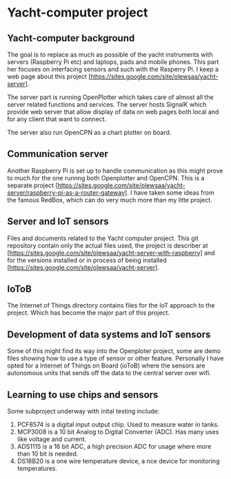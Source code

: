 # Yacht-computer project
## Yacht-computer background

The goal is to replace as much as possible of the yacht instruments with servers (Raspberry Pi etc) and laptops, pads and mobile phones. This part her focuses on interfacing sensors and such with the Rasperry Pi.
I keep a web page about this project [https://sites.google.com/site/olewsaa/yacht-server].

The server part is running OpenPlotter which takes care of almost all the server related functions and services. The server hosts SignalK which provide web server that allow display of data on web pages both local and for any client that want to connect. 

The server also run OpenCPN as a chart plotter on board. 

## Communication server 

Another Raspberry Pi is set up to handle communication as this might prove to much for the one runnng both Openplotter and OpenCPN. This is a separate project [https://sites.google.com/site/olewsaa/yacht-server/raspberry-pi-as-a-router-gateway]. I have taken some ideas from the famous RedBox, which can do very much more than my litte project.

## Server and IoT sensors

Files and documents related to the Yacht computer project. This git repository contain only the actual files used, the project is describer at [https://sites.google.com/site/olewsaa/yacht-server-with-raspberry]
and for the versions installed or in process of being installed [https://sites.google.com/site/olewsaa/yacht-server].

## IoToB
The Internet of Things directory contains files for the IoT approach to the project. 
Which has become the major part of this project. 

## Development of data systems and IoT sensors 

Some of this might find its way into the Openploter project, some are demo files showing how to use a 
type of sensor or other feature. Personally I have opted for a Internet of Things on Board (ioToB)
where the sensors are autonomous units that sends off the data to the central server over wifi.

## Learning to use chips and sensors

Some subproject underway with inital testing include:

1. PCF8574 is a digital input output chip. Used to measure water in tanks.
2. MCP3008 is a 10 bit Analog to Digital Converter (ADC). Has many uses like voltage and current.
3. ADS1115 is a 16 bit ADC, a high precision ADC for usage where more than 10 bit is needed. 
4. DS18B20 is a one wire temperature device, a nce device for monitoring temperatures.

